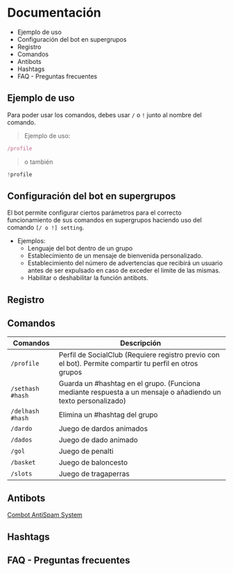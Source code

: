 # Documentación
- Ejemplo de uso
- Configuración del bot en supergrupos
- Registro
- Comandos
- Antibots
- Hashtags
- FAQ - Preguntas frecuentes

## Ejemplo de uso
Para poder usar los comandos, debes usar `/` o `!` junto al nombre del comando.

> Ejemplo de uso:
```js
/profile
```
> o también 
```js
!profile
```
 

## Configuración del bot en supergrupos
El bot permite configurar ciertos parámetros para el correcto funcionamiento de sus comandos en supergrupos haciendo uso del comando `[/ o !] setting`.
- Ejemplos:
  - Lenguaje del bot dentro de un grupo
  - Establecimiento de un mensaje de bienvenida personalizado.
  - Establecimiento del número de advertencias que recibirá un usuario antes de ser expulsado en caso de exceder el limite de las mismas.
  - Habilitar o deshabilitar la función antibots.

## Registro

## Comandos

| Comandos | Descripción |
| -------- | ----------- |
| `/profile` | Perfil de SocialClub (Requiere registro previo con el bot). Permite compartir tu perfil en otros grupos |
| `/sethash #hash` | Guarda un #hashtag en el grupo. (Funciona mediante respuesta a un mensaje o añadiendo un texto personalizado) |
| `/delhash #hash` | Elimina un #hashtag del grupo |
| `/dardo` | Juego de dardos animados |
| `/dados` | Juego de dado animado |
| `/gol` | Juego de penalti |
| `/basket` | Juego de baloncesto |
| `/slots` | Juego de tragaperras |

## Antibots
[Combot AntiSpam System](https://cas.chat/)

## Hashtags

## FAQ - Preguntas frecuentes
